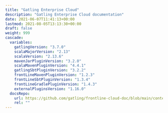 ```yaml
---
title: "Gatling Enterprise Cloud"
description: "Gatling Enterprise Cloud documentation"
date: 2021-06-07T11:41:13+00:00
lastmod: 2021-08-05T13:13:30+00:00
draft: false
weight: 999
cascade:
  variables:
    gatlingVersion: "3.7.0"
    scalaMajorVersion: "2.13"
    scalaVersion: "2.13.6"
    mavenJarPluginVersion: "3.2.0"
    scalaMavenPluginVersion: "4.4.1"
    gatlingSbtPluginVersion: "3.2.2"
    frontLineMavenPluginVersion: "1.2.3"
    frontLineSbtPluginVersion: "1.3.4"
    frontLineGradlePluginVersion: "1.4.3"
    externalPluginsVersion: "1.16.0"
  docsRepo:
    url: https://github.com/gatling/frontline-cloud-doc/blob/main/content
    rel: ""
---
```

